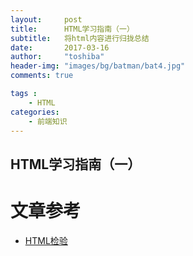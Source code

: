 ```yaml
---
layout:     post
title:      HTML学习指南（一）
subtitle:   将html内容进行归拢总结
date:       2017-03-16
author:     "toshiba"
header-img: "images/bg/batman/bat4.jpg"
comments: true

tags :
    - HTML
categories:
    - 前端知识
---
```


## HTML学习指南（一）


# 文章参考
* [HTML检验](https://validator.w3.org/)


